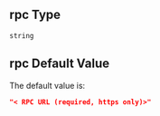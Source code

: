 ## rpc Type

`string`

## rpc Default Value

The default value is:

```json
"< RPC URL (required, https only)>"
```
